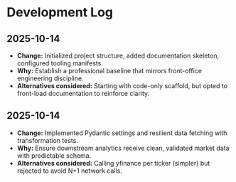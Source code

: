 # Development Log

## 2025-10-14
- **Change:** Initialized project structure, added documentation skeleton, configured tooling manifests.
- **Why:** Establish a professional baseline that mirrors front-office engineering discipline.
- **Alternatives considered:** Starting with code-only scaffold, but opted to front-load documentation to reinforce clarity.

## 2025-10-14
- **Change:** Implemented Pydantic settings and resilient data fetching with transformation tests.
- **Why:** Ensure downstream analytics receive clean, validated market data with predictable schema.
- **Alternatives considered:** Calling yfinance per ticker (simpler) but rejected to avoid N+1 network calls.

